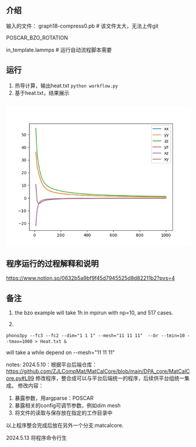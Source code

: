 
## 介绍
输入的文件：
graph18-compress0.pb # 该文件太大，无法上传git

POSCAR_BZO_ROTATION

in_template.lammps # 运行自动流程脚本需要
## 运行
1. 热导计算，输出heat.txt
```python workflow.py```
2. 基于heat.txt，结果展示
```python heat-plot.py
```
![h-p](./img.png)

## 程序运行的过程解释和说明
https://www.notion.so/0632b5a9bf9f45d7945525d8d82211b2?pvs=4
## 备注
1. the bzo example will take 1h in mpirun with np=10, and 517 cases.

2. 
  ```
phono3py --fc3 --fc2 --dim="1 1 1" --mesh="11 11 11"  --br --tmin=10 --tmax=1000 > Heat.txt &
```

will take a while depend on --mesh="11 11 11"

notes:
2024.5.10：根据平台后端仓库：
https://github.com/ZJLCompMat/MatCalCore/blob/main/DPA_core/MatCalCore.py#L99
修改程序，整合成可以与平台后端统一的程序，后续供平台组统一集成。
修改内容：
1. 暴露参数，用argparse：POSCAR
2. 暴露相关的config可调节参数，例如dim mesh
3. 将文件的读取与保存放在指定的工作目录中
   
  以上程序整合完成后放在另外一个分支:matcalcore.

2024.5.13
将程序命令行生